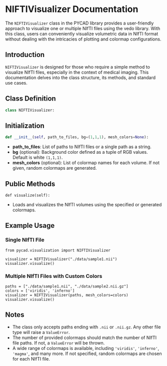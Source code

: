 # NIFTIVisualizer Documentation

The `NIFTIVisualizer` class in the PYCAD library provides a user-friendly approach to visualize one or multiple NIfTI files using the vedo library. With this class, users can conveniently visualize volumetric data in NIfTI format without dealing with the intricacies of plotting and colormap configurations.

## Introduction

`NIFTIVisualizer` is designed for those who require a simple method to visualize NIfTI files, especially in the context of medical imaging. This documentation delves into the class structure, its methods, and standard use cases.

## Class Definition

```Python
class NIFTIVisualizer:
```

## Initialization

```Python
def __init__(self, path_to_files, bg=(1,1,1), mesh_colors=None):
```

- **path_to_files**: List of paths to NIfTI files or a single path as a string.
- **bg** (optional): Background color defined as a tuple of RGB values. Default is white `(1,1,1)`.
- **mesh_colors** (optional): List of colormap names for each volume. If not given, random colormaps are generated.

## Public Methods

```
def visualize(self):
```

- Loads and visualizes the NIfTI volumes using the specified or generated colormaps.

## Example Usage

### Single NIfTI File

```
from pycad.visualization import NIFTIVisualizer

visualizer = NIFTIVisualizer("./data/sample1.nii")
visualizer.visualize()
```

### Multiple NIfTI Files with Custom Colors

```
paths = ["./data/sample1.nii", "./data/sample2.nii.gz"]
colors = ['viridis', 'inferno']
visualizer = NIFTIVisualizer(paths, mesh_colors=colors)
visualizer.visualize()
```

## Notes

- The class only accepts paths ending with `.nii` or `.nii.gz`. Any other file type will raise a `ValueError`.
- The number of provided colormaps should match the number of NIfTI file paths. If not, a `ValueError` will be thrown.
- A wide range of colormaps is available, including `'viridis'`, `'inferno'`, `'magma'`, and many more. If not specified, random colormaps are chosen for each NIfTI file.